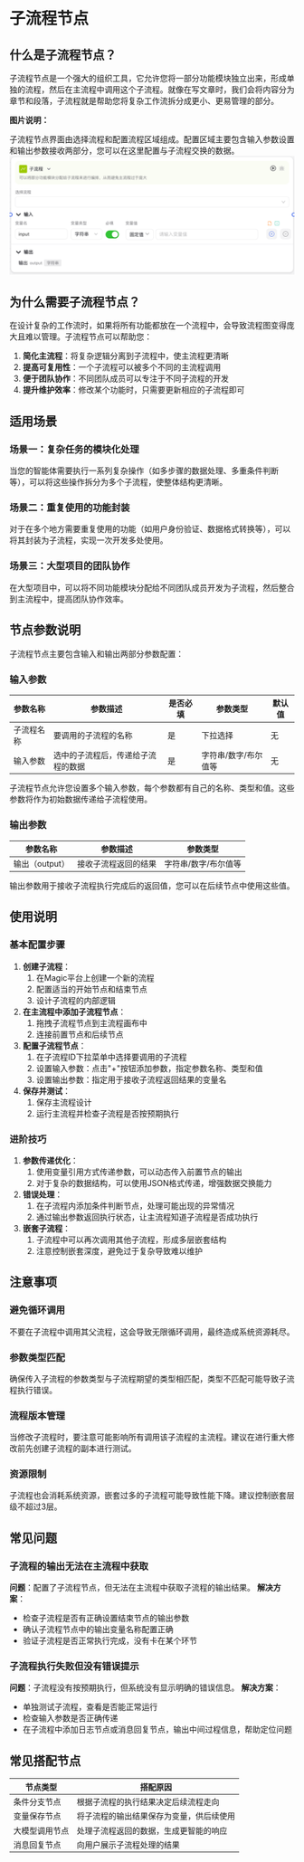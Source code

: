 # 子流程节点
## 什么是子流程节点？
子流程节点是一个强大的组织工具，它允许您将一部分功能模块独立出来，形成单独的流程，然后在主流程中调用这个子流程。就像在写文章时，我们会将内容分为章节和段落，子流程就是帮助您将复杂工作流拆分成更小、更易管理的部分。

**图片说明：**

子流程节点界面由选择流程和配置流程区域组成。配置区域主要包含输入参数设置和输出参数接收两部分，您可以在这里配置与子流程交换的数据。
![子流程节点](/static/img/Subprocess.png)

## 为什么需要子流程节点？
在设计复杂的工作流时，如果将所有功能都放在一个流程中，会导致流程图变得庞大且难以管理。子流程节点可以帮助您：
1. **简化主流程**：将复杂逻辑分离到子流程中，使主流程更清晰
2. **提高可复用性**：一个子流程可以被多个不同的主流程调用
3. **便于团队协作**：不同团队成员可以专注于不同子流程的开发
4. **提升维护效率**：修改某个功能时，只需要更新相应的子流程即可
## 适用场景
### 场景一：复杂任务的模块化处理
当您的智能体需要执行一系列复杂操作（如多步骤的数据处理、多重条件判断等），可以将这些操作拆分为多个子流程，使整体结构更清晰。
### 场景二：重复使用的功能封装
对于在多个地方需要重复使用的功能（如用户身份验证、数据格式转换等），可以将其封装为子流程，实现一次开发多处使用。
### 场景三：大型项目的团队协作
在大型项目中，可以将不同功能模块分配给不同团队成员开发为子流程，然后整合到主流程中，提高团队协作效率。
## 节点参数说明
子流程节点主要包含输入和输出两部分参数配置：
### 输入参数
|参数名称|参数描述|是否必填|参数类型|默认值|
|---|---|---|---|---|
|子流程名称|要调用的子流程的名称|是|下拉选择|无|
|输入参数|选中的子流程后，传递给子流程的数据|是|字符串/数字/布尔值等|无|

子流程节点允许您设置多个输入参数，每个参数都有自己的名称、类型和值。这些参数将作为初始数据传递给子流程使用。
### 输出参数
|参数名称|参数描述|参数类型|
|---|---|---|
|输出（output）|接收子流程返回的结果|字符串/数字/布尔值等|

输出参数用于接收子流程执行完成后的返回值，您可以在后续节点中使用这些值。
## 使用说明
### 基本配置步骤
1. **创建子流程**：
    1. 在Magic平台上创建一个新的流程
    2. 配置适当的开始节点和结束节点
    3. 设计子流程的内部逻辑
2. **在主流程中添加子流程节点**：
    1. 拖拽子流程节点到主流程画布中
    2. 连接前置节点和后续节点
3. **配置子流程节点**：
    1. 在子流程ID下拉菜单中选择要调用的子流程
    2. 设置输入参数：点击"+"按钮添加参数，指定参数名称、类型和值
    3. 设置输出参数：指定用于接收子流程返回结果的变量名
4. **保存并测试**：
    1. 保存主流程设计
    2. 运行主流程并检查子流程是否按预期执行
### 进阶技巧
1. **参数传递优化**：
    1. 使用变量引用方式传递参数，可以动态传入前置节点的输出
    2. 对于复杂的数据结构，可以使用JSON格式传递，增强数据交换能力
2. **错误处理**：
    1. 在子流程内添加条件判断节点，处理可能出现的异常情况
    2. 通过输出参数返回执行状态，让主流程知道子流程是否成功执行
3. **嵌套子流程**：
    1. 子流程中可以再次调用其他子流程，形成多层嵌套结构
    2. 注意控制嵌套深度，避免过于复杂导致难以维护
## 注意事项
### 避免循环调用
不要在子流程中调用其父流程，这会导致无限循环调用，最终造成系统资源耗尽。
### 参数类型匹配
确保传入子流程的参数类型与子流程期望的类型相匹配，类型不匹配可能导致子流程执行错误。
### 流程版本管理
当修改子流程时，要注意可能影响所有调用该子流程的主流程。建议在进行重大修改前先创建子流程的副本进行测试。
### 资源限制
子流程也会消耗系统资源，嵌套过多的子流程可能导致性能下降。建议控制嵌套层级不超过3层。
## 常见问题
### 子流程的输出无法在主流程中获取
**问题**：配置了子流程节点，但无法在主流程中获取子流程的输出结果。
**解决方案**：
- 检查子流程是否有正确设置结束节点的输出参数
- 确认子流程节点中的输出变量名称配置正确
- 验证子流程是否正常执行完成，没有卡在某个环节
### 子流程执行失败但没有错误提示
**问题**：子流程没有按预期执行，但系统没有显示明确的错误信息。
**解决方案**：
- 单独测试子流程，查看是否能正常运行
- 检查输入参数是否正确传递
- 在子流程中添加日志节点或消息回复节点，输出中间过程信息，帮助定位问题
## 常见搭配节点
|**节点类型**|**搭配原因**|
|---|---|
|条件分支节点|根据子流程的执行结果决定后续流程走向|
|变量保存节点|将子流程的输出结果保存为变量，供后续使用|
|大模型调用节点|处理子流程返回的数据，生成更智能的响应|
|消息回复节点|向用户展示子流程处理的结果|